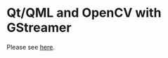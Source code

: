# Qt/QML and OpenCV with GStreamer

Please see [here](https://github.com/kaka-lin/YUVPlayer/tree/main/docker).
